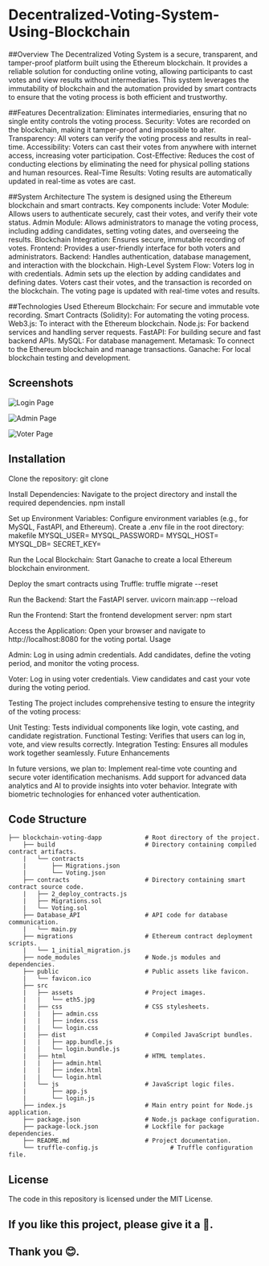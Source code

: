 # Decentralized-Voting-System-Using-Blockchain

##Overview
The Decentralized Voting System is a secure, transparent, and tamper-proof platform built using the Ethereum blockchain. It provides a reliable solution for conducting online voting, allowing participants to cast votes and view results without intermediaries. This system leverages the immutability of blockchain and the automation provided by smart contracts to ensure that the voting process is both efficient and trustworthy.

##Features
Decentralization: Eliminates intermediaries, ensuring that no single entity controls the voting process.
Security: Votes are recorded on the blockchain, making it tamper-proof and impossible to alter.
Transparency: All voters can verify the voting process and results in real-time.
Accessibility: Voters can cast their votes from anywhere with internet access, increasing voter participation.
Cost-Effective: Reduces the cost of conducting elections by eliminating the need for physical polling stations and human resources.
Real-Time Results: Voting results are automatically updated in real-time as votes are cast.

##System Architecture
The system is designed using the Ethereum blockchain and smart contracts. Key components include:
Voter Module: Allows users to authenticate securely, cast their votes, and verify their vote status.
Admin Module: Allows administrators to manage the voting process, including adding candidates, setting voting dates, and overseeing the results.
Blockchain Integration: Ensures secure, immutable recording of votes.
Frontend: Provides a user-friendly interface for both voters and administrators.
Backend: Handles authentication, database management, and interaction with the blockchain.
High-Level System Flow:
Voters log in with credentials.
Admin sets up the election by adding candidates and defining dates.
Voters cast their votes, and the transaction is recorded on the blockchain.
The voting page is updated with real-time votes and results.

##Technologies Used
Ethereum Blockchain: For secure and immutable vote recording.
Smart Contracts (Solidity): For automating the voting process.
Web3.js: To interact with the Ethereum blockchain.
Node.js: For backend services and handling server requests.
FastAPI: For building secure and fast backend APIs.
MySQL: For database management.
Metamask: To connect to the Ethereum blockchain and manage transactions.
Ganache: For local blockchain testing and development.

## Screenshots

![Login Page](https://github.com/Krish-Depani/Decentralized-Voting-System-Using-Ethereum-Blockchain/blob/main/public/login%20ss.png)

![Admin Page](https://github.com/Krish-Depani/Decentralized-Voting-System-Using-Ethereum-Blockchain/blob/main/public/admin%20ss.png)

![Voter Page](https://github.com/Krish-Depani/Decentralized-Voting-System-Using-Ethereum-Blockchain/blob/main/public/index%20ss.png)

## Installation

Clone the repository:
git clone <repository-url>

Install Dependencies: Navigate to the project directory and install the required dependencies.
npm install

Set up Environment Variables: 
Configure environment variables (e.g., for MySQL, FastAPI, and Ethereum). 
Create a .env file in the root directory:
makefile
MYSQL_USER=<your-mysql-username>
MYSQL_PASSWORD=<your-mysql-password>
MYSQL_HOST=<your-mysql-host>
MYSQL_DB=<your-mysql-database>
SECRET_KEY=<your-secret-key>

Run the Local Blockchain:
Start Ganache to create a local Ethereum blockchain environment.

Deploy the smart contracts using Truffle:
truffle migrate --reset

Run the Backend: Start the FastAPI server.
uvicorn main:app --reload

Run the Frontend: Start the frontend development server:
npm start

Access the Application:
Open your browser and navigate to http://localhost:8080 for the voting portal.
Usage

Admin:
Log in using admin credentials.
Add candidates, define the voting period, and monitor the voting process.

Voter:
Log in using voter credentials.
View candidates and cast your vote during the voting period.

Testing
The project includes comprehensive testing to ensure the integrity of the voting process:

Unit Testing: Tests individual components like login, vote casting, and candidate registration.
Functional Testing: Verifies that users can log in, vote, and view results correctly.
Integration Testing: Ensures all modules work together seamlessly.
Future Enhancements

In future versions, we plan to:
Implement real-time vote counting and secure voter identification mechanisms.
Add support for advanced data analytics and AI to provide insights into voter behavior.
Integrate with biometric technologies for enhanced voter authentication.

## Code Structure

    ├── blockchain-voting-dapp            # Root directory of the project.
        ├── build                         # Directory containing compiled contract artifacts.
        |   └── contracts                 
        |       ├── Migrations.json       
        |       └── Voting.json           
        ├── contracts                     # Directory containing smart contract source code.
        |   ├── 2_deploy_contracts.js     
        |   ├── Migrations.sol            
        |   └── Voting.sol                
        ├── Database_API                  # API code for database communication.
        |   └── main.py                   
        ├── migrations                    # Ethereum contract deployment scripts.
        |   └── 1_initial_migration.js    
        ├── node_modules                  # Node.js modules and dependencies.
        ├── public                        # Public assets like favicon.
        |   └── favicon.ico               
        ├── src                           
        |   ├── assets                    # Project images.
        |   |   └── eth5.jpg              
        |   ├── css                       # CSS stylesheets.
        |   |   ├── admin.css             
        |   |   ├── index.css             
        |   |   └── login.css             
        |   ├── dist                      # Compiled JavaScript bundles.
        |   |   ├── app.bundle.js         
        |   |   └── login.bundle.js       
        |   ├── html                      # HTML templates.
        |   |   ├── admin.html            
        |   |   ├── index.html            
        |   |   └── login.html            
        |   └── js                        # JavaScript logic files.
        |       ├── app.js                
        |       └── login.js              
        ├── index.js                      # Main entry point for Node.js application.
        ├── package.json                  # Node.js package configuration.
        ├── package-lock.json             # Lockfile for package dependencies.
        ├── README.md                     # Project documentation.
        └── truffle-config.js                    # Truffle configuration file.

## License

The code in this repository is licensed under the MIT License.

## If you like this project, please give it a 🌟.
## Thank you 😊.
